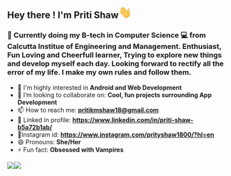## Hey there ! I'm Priti Shaw<img src="https://raw.githubusercontent.com/ABSphreak/ABSphreak/master/gifs/Hi.gif" width="30px">


 ### 💬 Currently doing my B-tech in **Computer Science** 💻 from **Calcutta Institue of Engineering and Management**. Enthusiast, Fun Loving and Cheerfull learner, Trying to explore new things and develop myself each day. Looking forward to rectify all the error of my life. I make my own rules and follow them.  


- 🔭 I'm highly interested in **Android and Web Development**
- 👯 I’m looking to collaborate on: **Cool, fun projects surrounding App Development**
- 📫 How to reach me: **pritikmshaw18@gmail.com**
- 📱 Linked in profile: **https://www.linkedin.com/in/priti-shaw-b5a72b1ab/**
- 🦋Instagram id: **https://www.instagram.com/prityshaw1800/?hl=en**
- 😄 Pronouns: **She/Her**
- ⚡ Fun fact: **Obsessed with Vampires** 


<img src="https://github-readme-stats.vercel.app/api?username=pritikmshaw&show_icons=true&theme=prussian&count_private=true" width="47%"><img src="https://github-readme-stats.vercel.app/api/top-langs/?username=pritikmshaw&layout=compact&theme=prussian" width="46.6%"> 
